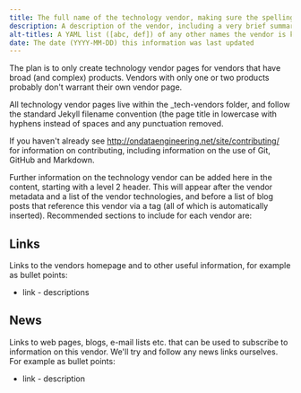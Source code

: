```yaml
---
title: The full name of the technology vendor, making sure the spelling, capitalisation and punctuation is correct
description: A description of the vendor, including a very brief summary of it's history
alt-titles: A YAML list ([abc, def]) of any other names the vendor is known by, e.g. abbreviations of their full name, or old historical names
date: The date (YYYY-MM-DD) this information was last updated
---
```


The plan is to only create technology vendor pages for vendors that have broad (and complex) products. Vendors with only one or two products probably don't warrant their own vendor page.

All technology vendor pages live within the _tech-vendors folder, and follow the standard Jekyll filename convention (the page title in lowercase with hyphens instead of spaces and any punctuation removed.

If you haven't already see http://ondataengineering.net/site/contributing/ for information on contributing, including information on the use of Git, GitHub and Markdown.

Further information on the technology vendor can be added here in the content, starting with a level 2 header.  This will appear after the vendor metadata and a list of the vendor technologies, and before a list of blog posts that reference this vendor via a tag (all of which is automatically inserted).  Recommended sections to include for each vendor are:

## Links

Links to the vendors homepage and to other useful information, for example as bullet points:

* link - descriptions

## News

Links to web pages, blogs, e-mail lists etc. that can be used to subscribe to information on this vendor.  We'll try and follow any news links ourselves.  For example as bullet points:

* link - description




